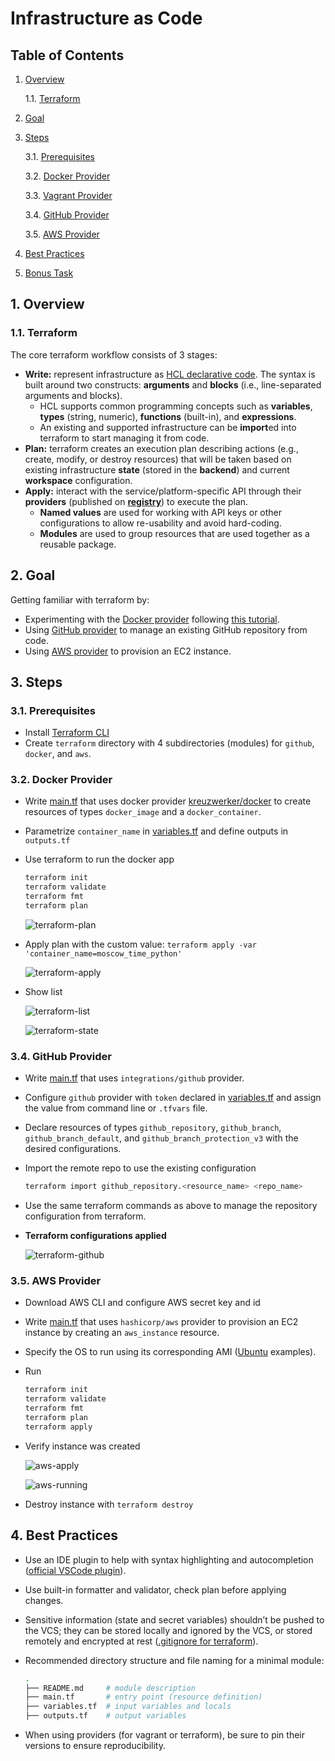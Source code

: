 # Infrastructure as Code

## Table of Contents

1. [Overview](#1-Overview)

   1.1. [Terraform](#11-Terraform)

2. [Goal](#2-Goal)

3. [Steps](#3-Steps)

   3.1. [Prerequisites](#31-Prerequisites)

   3.2. [Docker Provider](#32-Docker-Provider)

   3.3. [Vagrant Provider](#33-Vagrant-Provider)

   3.4. [GitHub Provider](#34-GitHub-Provider)

   3.5. [AWS Provider](#35-AWS-Provider)

4. [Best Practices](#4-Best-Practices)

5. [Bonus Task](#5-Bonus-Task)

## 1. Overview

### 1.1. Terraform

The core terraform workflow consists of 3 stages:

- **Write:** represent infrastructure as [HCL declarative code](https://www.terraform.io/language). The syntax is built around two constructs: **arguments** and **blocks** (i.e., line-separated arguments and blocks).
  - HCL supports common programming concepts such as **variables**, **types** (string, numeric), **functions** (built-in), and **expressions**.
  - An existing and supported infrastructure can be **import**ed into terraform to start managing it from code.
- **Plan:** terraform creates an execution plan describing actions (e.g., create, modify, or destroy resources) that will be taken based on existing infrastructure **state** (stored in the **backend**) and current **workspace** configuration.
- **Apply:** interact with the service/platform-specific API through their **providers** (published on [**registry**](https://registry.terraform.io/)) to execute the plan.
  - **Named values** are used for working with API keys or other configurations to allow re-usability and avoid hard-coding.
  - **Modules** are used to group resources that are used together as a reusable package.

## 2. Goal

Getting familiar with terraform by:

- Experimenting with the [Docker provider](https://registry.terraform.io/providers/kreuzwerker/docker/latest/docs) following [this tutorial](https://learn.hashicorp.com/collections/terraform/docker-get-started).
- Using [GitHub provider](https://registry.terraform.io/providers/integrations/github/latest/docs) to manage an existing GitHub repository from code.
- Using [AWS provider](https://registry.terraform.io/providers/hashicorp/aws/latest/docs) to provision an EC2 instance.

## 3. Steps

### 3.1. Prerequisites

- Install [Terraform CLI](https://www.terraform.io/downloads)
- Create `terraform` directory with 4 subdirectories (modules) for `github`, `docker`, and `aws`.

### 3.2. Docker Provider

- Write [main.tf](../terraform/docker/main.tf) that uses docker provider [kreuzwerker/docker](https://github.com/kreuzwerker/terraform-provider-docker) to create resources of types `docker_image` and a `docker_container`.

- Parametrize `container_name` in [variables.tf](../terraform/docker/variables.tf) and define outputs in `outputs.tf`

- Use terraform to run the docker app

  ```bash
  terraform init
  terraform validate
  terraform fmt
  terraform plan
  ```

  ![terraform-plan](./images/terraform-plan.png)

- Apply plan with the custom value: `terraform apply -var 'container_name=moscow_time_python'`

  ![terraform-apply](./images/terraform-apply.png)

- Show list

  ![terraform-list](./images/terraform-list.png)

  ![terraform-state](./images/terraform-state.png)

### 3.4. GitHub Provider

- Write [main.tf](../terraform/github/main.tf) that uses `integrations/github` provider.

- Configure `github` provider with `token` declared in [variables.tf](../terraform/github/variables.tf) and assign the value from command line or `.tfvars` file.

- Declare resources of types `github_repository`, `github_branch`, `github_branch_default`, and `github_branch_protection_v3` with the desired configurations.

- Import the remote repo to use the existing configuration

  ```bash
  terraform import github_repository.<resource_name> <repo_name>
  ```

- Use the same terraform commands as above to manage the repository configuration from terraform.

- **Terraform configurations applied**

  ![terraform-github](images/terraform-github.png)

### 3.5. AWS Provider

- Download AWS CLI and configure AWS secret key and id
- Write [main.tf](../terraform/aws/main.tf) that uses `hashicorp/aws` provider to provision an EC2 instance by creating an `aws_instance` resource.

- Specify the OS to run using its corresponding AMI ([Ubuntu](https://cloud-images.ubuntu.com/locator/ec2/) examples).

- Run

  ```bash
  terraform init
  terraform validate
  terraform fmt
  terraform plan
  terraform apply
  ```

- Verify instance was created

  ![aws-apply](./images/aws-apply.png)

  ![aws-running](./images/aws-running.png)

- Destroy instance with `terraform destroy`

## 4. Best Practices

- Use an IDE plugin to help with syntax highlighting and autocompletion ([official VSCode plugin](https://marketplace.visualstudio.com/items?itemName=HashiCorp.terraform)).
- Use built-in formatter and validator, check plan before applying changes.
- Sensitive information (state and secret variables) shouldn’t be pushed to the VCS; they can be stored locally and ignored by the VCS, or stored remotely and encrypted at rest ([.gitignore for terraform](https://github.com/github/gitignore/blob/main/Terraform.gitignore)).
- Recommended directory structure and file naming for a minimal module:

  ```bash
  .
  ├── README.md     # module description
  ├── main.tf       # entry point (resource definition)
  ├── variables.tf  # input variables and locals
  ├── outputs.tf    # output variables
  ```

- When using providers (for vagrant or terraform), be sure to pin their versions to ensure reproducibility.


